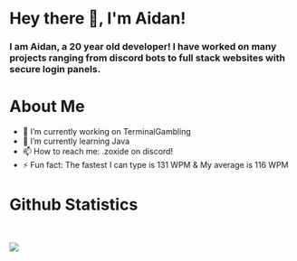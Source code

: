 # Hey there 👋, I'm Aidan!
### I am Aidan, a 20 year old developer! I have worked on many projects ranging from discord bots to full stack websites with secure login panels.

# About Me
- 🔭 I’m currently working on TerminalGambling
- 🌱 I’m currently learning Java
- 📫 How to reach me: .zoxide on discord!
- ⚡ Fun fact: The fastest I can type is 131 WPM & My average is 116 WPM

# Github Statistics
<br>

<p align = "left">
  <img src = "https://github-readme-stats.vercel.app/api?username=zoxide&show_icons=true&count_private=true&theme=prussian&line_height=32">
</p>

<!--START_SECTION:waka--><!--END_SECTION:waka-->
